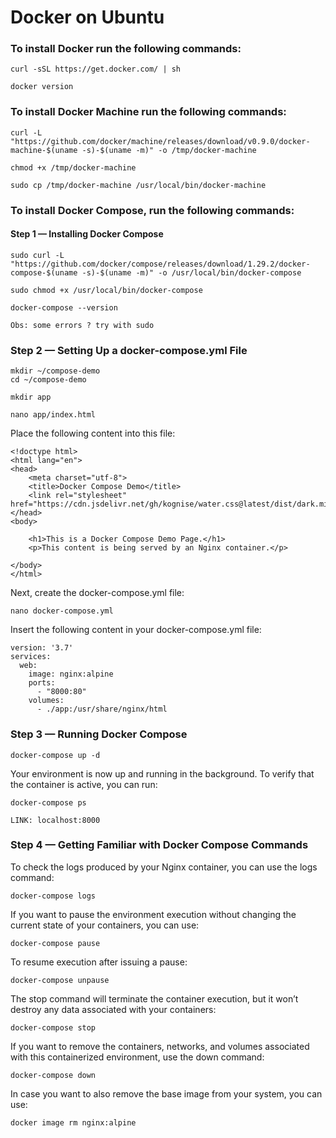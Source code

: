 # Docker on Ubuntu


### To install Docker run the following commands:
```
curl -sSL https://get.docker.com/ | sh

docker version
```

### To install Docker Machine run the following commands:

```
curl -L "https://github.com/docker/machine/releases/download/v0.9.0/docker-machine-$(uname -s)-$(uname -m)" -o /tmp/docker-machine

chmod +x /tmp/docker-machine

sudo cp /tmp/docker-machine /usr/local/bin/docker-machine
```

### To install Docker Compose, run the following commands:

#### Step 1 — Installing Docker Compose

```
sudo curl -L "https://github.com/docker/compose/releases/download/1.29.2/docker-compose-$(uname -s)-$(uname -m)" -o /usr/local/bin/docker-compose

sudo chmod +x /usr/local/bin/docker-compose

docker-compose --version

Obs: some errors ? try with sudo 
```

### Step 2 — Setting Up a docker-compose.yml File

```
mkdir ~/compose-demo
cd ~/compose-demo

mkdir app

nano app/index.html
```
Place the following content into this file:
```
<!doctype html>
<html lang="en">
<head>
    <meta charset="utf-8">
    <title>Docker Compose Demo</title>
    <link rel="stylesheet" href="https://cdn.jsdelivr.net/gh/kognise/water.css@latest/dist/dark.min.css">
</head>
<body>

    <h1>This is a Docker Compose Demo Page.</h1>
    <p>This content is being served by an Nginx container.</p>

</body>
</html>
```

Next, create the docker-compose.yml file:
```
nano docker-compose.yml
```

Insert the following content in your docker-compose.yml file:
```
version: '3.7'
services:
  web:
    image: nginx:alpine
    ports:
      - "8000:80"
    volumes:
      - ./app:/usr/share/nginx/html

```
### Step 3 — Running Docker Compose
```
docker-compose up -d
```
Your environment is now up and running in the background. To verify that the container is active, you can run:
```
docker-compose ps

LINK: localhost:8000
```
### Step 4 — Getting Familiar with Docker Compose Commands

To check the logs produced by your Nginx container, you can use the logs command:

```
docker-compose logs
```
If you want to pause the environment execution without changing the current state of your containers, you can use:
```
docker-compose pause
```
To resume execution after issuing a pause:
```
docker-compose unpause
```
The stop command will terminate the container execution, but it won’t destroy any data associated with your containers:
```
docker-compose stop
```
If you want to remove the containers, networks, and volumes associated with this containerized environment, use the down command:
```
docker-compose down
```

In case you want to also remove the base image from your system, you can use:

```
docker image rm nginx:alpine
```




